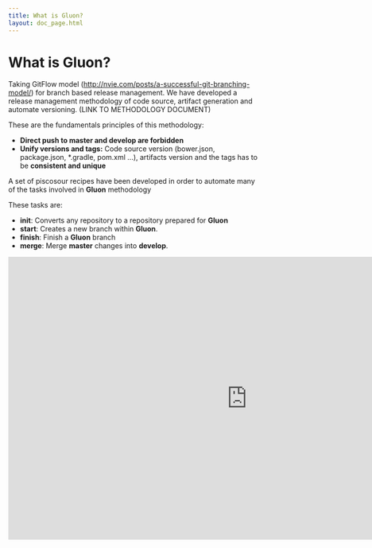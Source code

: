 ```yaml
---
title: What is Gluon?
layout: doc_page.html
---
```


# What is **Gluon**?

Taking GitFlow model (http://nvie.com/posts/a-successful-git-branching-model/) for branch based release management. We have developed a release management methodology of code source, artifact generation and automate versioning. (LINK TO METHODOLOGY DOCUMENT)

These are the fundamentals principles of this methodology:

 - **Direct push to master and develop are forbidden**
 - **Unify versions and tags:** Code source version (bower.json, package.json, \*.gradle, pom.xml ...), artifacts version and the tags has to be **consistent and unique**

A set of piscosour recipes have been developed in order to automate many of the tasks involved in **Gluon** methodology

These tasks are:

 - **init**: Converts any repository to a repository prepared for **Gluon**
 - **start**: Creates a new branch within **Gluon**.
 - **finish**: Finish a **Gluon** branch
 - **merge**: Merge **master** changes into **develop**.

<iframe src="https://docs.google.com/presentation/d/1KFIvjSqKuSgoYIAbgM6_jAI5YPSqvThVwpKTFfMU_CM/embed?start=false&loop=false&delayms=3000" frameborder="0" width="960" height="569" allowfullscreen="true" mozallowfullscreen="true" webkitallowfullscreen="true"></iframe>